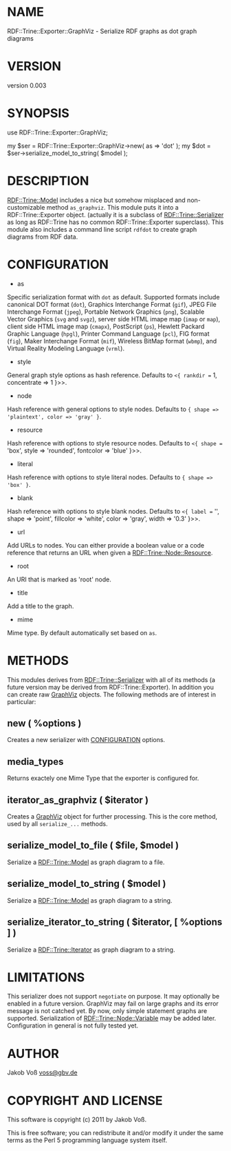 # NAME

RDF::Trine::Exporter::GraphViz - Serialize RDF graphs as dot graph diagrams

# VERSION

version 0.003

# SYNOPSIS

  use RDF::Trine::Exporter::GraphViz;

  my $ser = RDF::Trine::Exporter::GraphViz->new( as => 'dot' );
  my $dot = $ser->serialize_model_to_string( $model );

# DESCRIPTION

[RDF::Trine::Model](http://search.cpan.org/perldoc?RDF::Trine::Model) includes a nice but somehow misplaced and non-customizable
method `as_graphviz`. This module puts it into a RDF::Trine::Exporter object.
(actually it is a subclass of [RDF::Trine::Serializer](http://search.cpan.org/perldoc?RDF::Trine::Serializer) as long as RDF::Trine
has no common RDF::Trine::Exporter superclass).  This module also includes a
command line script `rdfdot` to create graph diagrams from RDF data.

# CONFIGURATION

- as

Specific serialization format with `dot` as default. Supported formats include
canonical DOT format (`dot`), Graphics Interchange Format (`gif`), JPEG File
Interchange Format (`jpeg`), Portable Network Graphics (`png`), Scalable
Vector Graphics (`svg` and `svgz`), server side HTML imape map (`imap` or
`map`), client side HTML image map (`cmapx`), PostScript (`ps`), Hewlett
Packard Graphic Language (`hpgl`), Printer Command Language (`pcl`), FIG
format (`fig`), Maker Interchange Format (`mif`), Wireless BitMap format
(`wbmp`), and Virtual Reality Modeling Language (`vrml`).

- style

General graph style options as hash reference. Defaults to
`<{ rankdir =` 1, concentrate => 1 }>>.

- node

Hash reference with general options to style nodes. Defaults to
`{ shape => 'plaintext', color => 'gray' }`.

- resource

Hash reference with options to style resource nodes. Defaults to
`<{ shape =` 'box', style => 'rounded', fontcolor => 'blue' }>>.

- literal

Hash reference with options to style literal nodes. Defaults to
`{ shape => 'box' }`.

- blank

Hash reference with options to style blank nodes. Defaults to `<{ label =` '',
shape => 'point', fillcolor => 'white', color => 'gray', width => '0.3' }>>.

- url

Add URLs to nodes. You can either provide a boolean value or a code reference
that returns an URL when given a [RDF::Trine::Node::Resource](http://search.cpan.org/perldoc?RDF::Trine::Node::Resource).

- root

An URI that is marked as 'root' node.

- title

Add a title to the graph.

- mime

Mime type. By default automatically set based on `as`.

# METHODS

This modules derives from [RDF::Trine::Serializer](http://search.cpan.org/perldoc?RDF::Trine::Serializer) with all of its methods (a
future version may be derived from RDF::Trine::Exporter). In addition you can
create raw [GraphViz](http://search.cpan.org/perldoc?GraphViz) objects. The following methods are of interest in
particular:

## new ( %options )

Creates a new serializer with [CONFIGURATION](#pod_CONFIGURATION) options.

## media_types

Returns exactely one Mime Type that the exporter is configured for.

## iterator_as_graphviz ( $iterator )

Creates a [GraphViz](http://search.cpan.org/perldoc?GraphViz) object for further processing. This is the core method,
used by all `serialize_...` methods.

## serialize_model_to_file ( $file, $model )

Serialize a [RDF::Trine::Model](http://search.cpan.org/perldoc?RDF::Trine::Model) as graph diagram to a file.

## serialize_model_to_string ( $model )

Serialize a [RDF::Trine::Model](http://search.cpan.org/perldoc?RDF::Trine::Model) as graph diagram to a string.

## serialize_iterator_to_string ( $iterator, [ %options ] )

Serialize a [RDF::Trine::Iterator](http://search.cpan.org/perldoc?RDF::Trine::Iterator) as graph diagram to a string.

# LIMITATIONS

This serializer does not support `negotiate` on purpose. It may optionally be
enabled in a future version. GraphViz may fail on large graphs and its error
message is not catched yet. By now, only simple statement graphs are supported.
Serialization of [RDF::Trine::Node::Variable](http://search.cpan.org/perldoc?RDF::Trine::Node::Variable) may be added later. Configuration
in general is not fully tested yet.

# AUTHOR

Jakob Voß <voss@gbv.de>

# COPYRIGHT AND LICENSE

This software is copyright (c) 2011 by Jakob Voß.

This is free software; you can redistribute it and/or modify it under
the same terms as the Perl 5 programming language system itself.